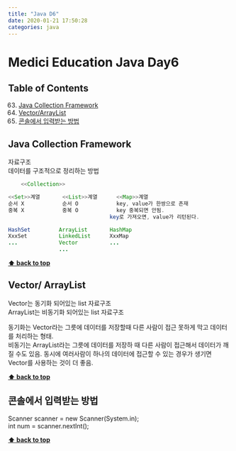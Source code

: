 ```yaml
---
title: "Java D6"
date: 2020-01-21 17:50:28
categories: java
---
```


# Medici Education Java Day6

## Table of Contents
  63. [Java Collection Framework](#java-collection-framework)
  64. [Vector/ArrayList](#vector-arraylist)
  65. [콘솔에서 입력받는 방법](#콘솔에서-입력받는-방법)

## Java Collection Framework
자료구조  
데이터를 구조적으로 정리하는 방법  

```java
	<<Collection>>

<<Set>>계열		<<List>>계열		<<Map>>계열		
순서 X			순서 O			key, value가 한쌍으로 존재
중복 X			중복 O			key 중복되면 안됨.
								key로 가져오면, value가 리턴된다.

HashSet			ArrayList		HashMap
XxxSet			LinkedList		XxxMap
...				Vector			...
				...
```

**[⬆ back to top](#table-of-contents)**

## Vector/ ArrayList
Vector는 동기화 되어있는 list 자료구조  
ArrayList는 비동기화 되어있는 list 자료구조  

동기화는 Vector라는 그릇에 데이터를 저장할때 다른 사람이 접근 못하게 막고 데이터를 처리하는 형태.  
비동기는 ArrayList라는 그릇에 데이터를 저장하 때 다른 사람이 접근해서 데이터가 깨질 수도 있음. 
동시에 여러사람이 하나의 데이터에 접근할 수 있는 경우가 생기면 Vector를 사용하는 것이 더 좋음.  

**[⬆ back to top](#table-of-contents)**

## 콘솔에서 입력받는 방법
Scanner scanner = new Scanner(System.in);  
int num = scanner.nextInt();  

**[⬆ back to top](#table-of-contents)**
